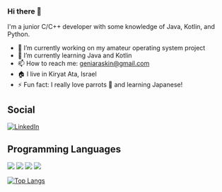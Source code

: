### Hi there 👋

I'm a junior C/C++ developer with some knowledge of Java, Kotlin, and Python. 

- 🔭 I’m currently working on my amateur operating system project
- 🌱 I’m currently learning Java and Kotlin
- 📫 How to reach me: geniaraskin@gmail.com
- 🏠 I live in Kiryat Ata, Israel
- ⚡ Fun fact: I really love parrots 🦜 and learning Japanese!

## Social

<a href="https://www.linkedin.com/in/evgeny-raskin-b37772245/" target="_blank"><img src="https://img.shields.io/badge/LinkedIn-%230077B5.svg?&style=flat-square&logo=linkedin&logoColor=white" alt="LinkedIn"></a> 

## Programming Languages

<img src="https://img.shields.io/badge/C-00599C?style=for-the-badge&logo=c&logoColor=white"> <img src="https://img.shields.io/badge/C%2B%2B-00599C?style=for-the-badge&logo=c%2B%2B&logoColor=white"> <img src="https://img.shields.io/badge/Python-3776AB?style=for-the-badge&logo=python&logoColor=white"> <img src="https://img.shields.io/badge/Java-ED8B00?style=for-the-badge&logo=java&logoColor=white">

[![Top Langs](https://github-readme-stats.vercel.app/api/top-langs/?username=GeneRaskin&layout=compact)](https://github.com/anuraghazra/github-readme-stats)

